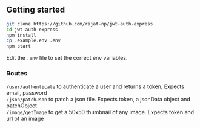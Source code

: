 ## Getting started

```bash
git clone https://github.com/rajat-np/jwt-auth-express
cd jwt-auth-express
npm install
cp .example.env .env
npm start
```

Edit the `.env` file to set the correct env variables.

### Routes

`/user/authenticate` to authenticate a user and returns a token, Expects email, password <br/>
`/json/patchJson` to patch a json file. Expects token, a jsonData object and patchObject <br/>
`/image/getImage` to get a 50x50 thumbnail of any image. Expects token and url of an image
